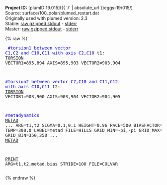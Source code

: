 **Project ID:** [plumID:19.015]({{ '/' | absolute_url }}eggs-19/015/)  
Source: surface/100_polar/plumed_restart.dat  
Originally used with plumed version: 2.3  
Stable: [raw gzipped stdout](plumed_restart.dat.plumed.stdout.txt.gz) - [stderr](plumed_restart.dat.plumed.stderr)  
Master: [raw gzipped stdout](plumed_restart.dat.plumed_master.stdout.txt.gz) - [stderr](plumed_restart.dat.plumed_master.stderr)  

{% raw %}<pre>
<span style="color:blue">#torsion1 between vector C1,C2 and C10,C11 with axis C2,C10</span>
t1: <a href="https://plumed.github.io/doc-master/user-doc/html/_t_o_r_s_i_o_n.html">TORSION</a> VECTOR1=895,894 AXIS=895,903 VECTOR2=903,904

<span style="color:blue">#torsion2 between vector C7,C10 and C11,C12 with axis C10,C11</span>
t2: <a href="https://plumed.github.io/doc-master/user-doc/html/_t_o_r_s_i_o_n.html">TORSION</a> VECTOR1=903,900 AXIS=903,904 VECTOR2=904,905

<span style="color:blue">#metadynamics</span>
<a href="https://plumed.github.io/doc-master/user-doc/html/_m_e_t_a_d.html">METAD</a> ...
ARG=t1,t2
SIGMA=0.1,0.1
HEIGHT=0.96
PACE=500
BIASFACTOR=10.0
TEMP=300.0
LABEL=metad
FILE=HILLS
GRID_MIN=-pi,-pi
GRID_MAX=pi,pi
GRID_BIN=350,350
... <a href="https://plumed.github.io/doc-master/user-doc/html/_m_e_t_a_d.html">METAD</a>

<a href="https://plumed.github.io/doc-master/user-doc/html/_p_r_i_n_t.html">PRINT</a> ARG=t1,t2,metad.bias STRIDE=100 FILE=COLVAR
</pre>{% endraw %}
